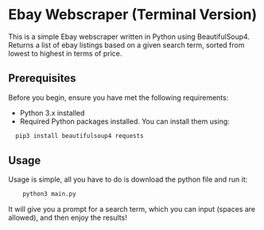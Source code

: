 # Ebay Webscraper (Terminal Version)

This is a simple Ebay webscraper written in Python using BeautifulSoup4. Returns a list of ebay listings based on a given search term, sorted from lowest to highest in terms of price.

## Prerequisites

Before you begin, ensure you have met the following requirements:

- Python 3.x installed
- Required Python packages installed. You can install them using:

```bash
  pip3 install beautifulsoup4 requests
```

## Usage

Usage is simple, all you have to do is download the python file and run it:  

```bash
    python3 main.py
```

It will give you a prompt for a search term, which you can input (spaces are allowed), and then enjoy the results!
